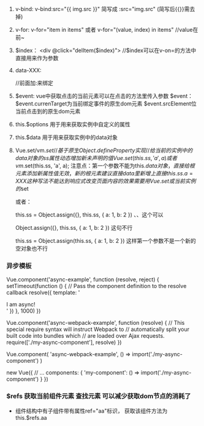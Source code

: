 1. v-bind:  v-bind:src="{{ img.src }}" 简写成 :src="img.src" (简写后{{}}需去掉)

2. v-for:   v-for="item in items" 或者 v-for="(value, index) in items"  //value在前~

3. $index： <div @click="delItem($index)"></div> //$index可以在v-on=的方法中直接用来作为参数

4. data-XXX:  <div :data-index="index"></div>   //前面加:来绑定
	
5. $event:  vue中获取点击的当前元素可以在点击的方法里传入参数 $event：
		$event.currenTarget为当前绑定事件的原生dom元素
		$event.srcElement位当前点击到的原生dom元素

6. this.$options  用于用来获取实例中自定义的属性

7. this.$data  用于用来获取实例中的data对象

8. Vue.set/vm.$set     //基于原生Object.defineProperty实现
	//给当前的实例中的data对象的ss属性动态增加新未声明的值 
	Vue.set(this.ss, 'a', a)  或者  vm.$set(this.ss, 'a', a);
	注意点：第一个参数不能为this.$data对象，直接给根元素添加新属性值无效，新的根元素建议直接data里新增上
		直接this.ss.a = XXX  这种写法不能达到响应式改变页面内容的效果 需要用Vue.set或当前实例的$set

	或者：

	this.ss = Object.assign({}, this.ss, { a: 1, b: 2 })   、、这个可以

	Object.assign({}, this.ss, { a: 1, b: 2 })  这句不行

	this.ss = Object.assign(this.ss, { a: 1, b: 2 })  这样第一个参数不是一个新的空对象也不行

### 异步模板
Vue.component('async-example', function (resolve, reject) {
  setTimeout(function () {
    // Pass the component definition to the resolve callback
    resolve({
      template: '<div>I am async!</div>'
    })
  }, 1000)
})

Vue.component('async-webpack-example', function (resolve) {
  // This special require syntax will instruct Webpack to
  // automatically split your built code into bundles which
  // are loaded over Ajax requests.
  require(['./my-async-component'], resolve)
})

Vue.component(
  'async-webpack-example',
  () => import('./my-async-component')
)

new Vue({
  // ...
  components: {
    'my-component': () => import('./my-async-component')
  }
})

### $refs 获取当前组件元素    查找元素  可以减少获取dom节点的消耗了
* 组件结构中有子组件带有属性ref="aa"标识， 获取该组件方法为 this.$refs.aa 
